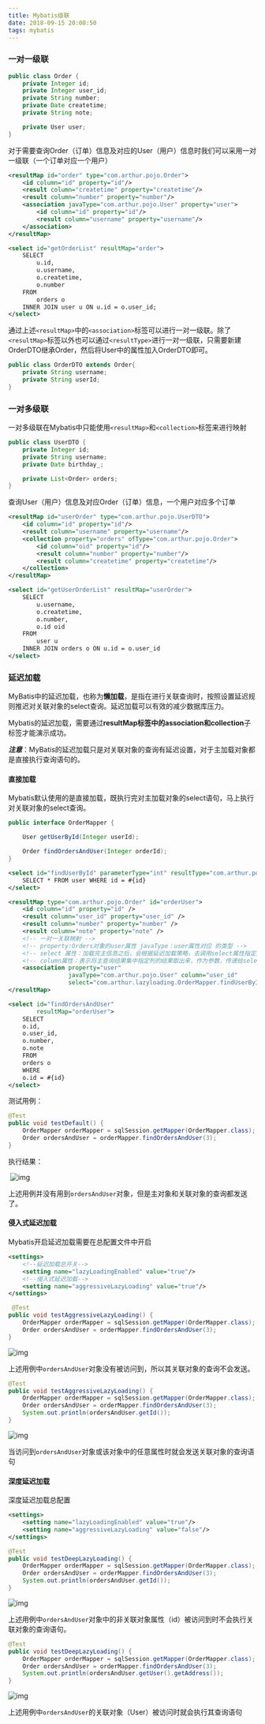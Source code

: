 ```yaml
---
title: Mybatis级联
date: 2018-09-15 20:08:50
tags: mybatis
---
```


### 一对一级联

~~~java
public class Order {
    private Integer id;
    private Integer user_id;
    private String number;
    private Date createtime;
    private String note;

    private User user;
}    
~~~

对于需要查询Order（订单）信息及对应的User（用户）信息时我们可以采用一对一级联（一个订单对应一个用户）

~~~xml
<resultMap id="order" type="com.arthur.pojo.Order">
    <id column="id" property="id"/>
    <result column="createtime" property="createtime"/>
    <result column="number" property="number"/>
    <association javaType="com.arthur.pojo.User" property="user">
        <id column="id" property="id"/>
        <result column="username" property="username"/>
    </association>
</resultMap>

<select id="getOrderList" resultMap="order">
    SELECT
        u.id,
        u.username,
        o.createtime,
        o.number
    FROM
    	orders o
    INNER JOIN user u ON u.id = o.user_id;
</select>
~~~

通过上述`<resultMap>`中的`<association>`标签可以进行一对一级联。除了`<resultMap>`标签以外也可以通过`<resultType>`进行一对一级联，只需要新建OrderDTO继承Order，然后将User中的属性加入OrderDTO即可。

~~~java
public class OrderDTO extends Order{
    private String username;
    private String userId;
}
~~~

### 一对多级联

一对多级联在Mybatis中只能使用`<resultMap>`和`<collection>`标签来进行映射

~~~java
public class UserDTO {
    private Integer id;
    private String username;
    private Date birthday_;

    private List<Order> orders;
}    
~~~

查询User（用户）信息及对应Order（订单）信息，一个用户对应多个订单

~~~xml
<resultMap id="userOrder" type="com.arthur.pojo.UserDTO">
    <id column="id" property="id"/>
    <result column="username" property="username"/>
    <collection property="orders" ofType="com.arthur.pojo.Order">
        <id column="oid" property="id"/>
        <result column="number" property="number"/>
        <result column="createtime" property="createtime"/>
	</collection>
</resultMap>

<select id="getUserOrderList" resultMap="userOrder">
    SELECT
        u.username,
        o.createtime,
        o.number,
        o.id oid
    FROM
    	user u
    INNER JOIN orders o ON u.id = o.user_id
</select>
~~~

### 延迟加载

MyBatis中的延迟加载，也称为**懒加载**，是指在进行关联查询时，按照设置延迟规则推迟对关联对象的select查询。延迟加载可以有效的减少数据库压力。

Mybatis的延迟加载，需要通过**resultMap标签中的association和collection**子标签才能演示成功。

***注意***：MyBatis的延迟加载只是对关联对象的查询有延迟设置，对于主加载对象都是直接执行查询语句的。

#### 直接加载

Mybatis默认使用的是直接加载，既执行完对主加载对象的select语句，马上执行对关联对象的select查询。

~~~java
public interface OrderMapper {

    User getUserById(Integer userId);

    Order findOrdersAndUser(Integer orderId);
}
~~~

~~~xml
<select id="findUserById" parameterType="int" resultType="com.arthur.pojo.User">
    SELECT * FROM user WHERE id = #{id}
</select>

<resultMap type="com.arthur.pojo.Order" id="orderUser">
    <id column="id" property="id" />
    <result column="user_id" property="user_id" />
    <result column="number" property="number" />
    <result column="note" property="note" />
    <!-- 一对一关联映射 -->
    <!-- property:Orders对象的user属性 javaType：user属性对应 的类型 -->
    <!-- select 属性：加载完主信息之后，会根据延迟加载策略，去调用select属性指定的statementID -->
    <!-- column属性：表示将主查询结果集中指定列的结果取出来，作为参数，传递给select属性的statement中 -->
    <association property="user"
                 javaType="com.arthur.pojo.User" column="user_id"
                 select="com.arthur.lazyloading.OrderMapper.findUserById"></association>
</resultMap>

<select id="findOrdersAndUser"
        resultMap="orderUser">
    SELECT
    o.id,
    o.user_id,
    o.number,
    o.note
    FROM
    orders o
    WHERE
    o.id = #{id}
</select>
~~~

测试用例：

~~~java
@Test
public void testDefault() {
    OrderMapper orderMapper = sqlSession.getMapper(OrderMapper.class);
    Order ordersAndUser = orderMapper.findOrdersAndUser(3);
}
~~~



执行结果：

​	![img](直接加载.png)

上述用例并没有用到`ordersAndUser`对象，但是主对象和关联对象的查询都发送了。



#### 侵入式延迟加载

Mybatis开启延迟加载需要在总配置文件中开启

~~~xml
<settings>
    <!--延迟加载总开关-->
    <setting name="lazyLoadingEnabled" value="true"/>
    <!--侵入式延迟加载-->
    <setting name="aggressiveLazyLoading" value="true"/>
</settings>
~~~

~~~java
 @Test
public void testAggressiveLazyLoading() {
    OrderMapper orderMapper = sqlSession.getMapper(OrderMapper.class);
    Order ordersAndUser = orderMapper.findOrdersAndUser(3);
}
~~~

![img](侵入式延迟加载1.png)

上述用例中`ordersAndUser`对象没有被访问到，所以其关联对象的查询不会发送。

~~~java
@Test
public void testAggressiveLazyLoading() {
    OrderMapper orderMapper = sqlSession.getMapper(OrderMapper.class);
    Order ordersAndUser = orderMapper.findOrdersAndUser(3);
    System.out.println(ordersAndUser.getId());
}
~~~

![img](侵入式延迟加载2.png)

当访问到`ordersAndUser`对象或该对象中的任意属性时就会发送关联对象的查询语句



#### 深度延迟加载

深度延迟加载总配置

~~~xml
<settings>
    <setting name="lazyLoadingEnabled" value="true"/>
    <setting name="aggressiveLazyLoading" value="false"/>
</settings>
~~~

~~~java
@Test
public void testDeepLazyLoading() {
    OrderMapper orderMapper = sqlSession.getMapper(OrderMapper.class);
    Order ordersAndUser = orderMapper.findOrdersAndUser(3);
    System.out.println(ordersAndUser.getId());
}
~~~

![img](深度延迟加载1.png)

上述用例中`ordersAndUser`对象中的非关联对象属性（id）被访问到时不会执行关联对象的查询语句。

~~~java
@Test
public void testDeepLazyLoading() {
    OrderMapper orderMapper = sqlSession.getMapper(OrderMapper.class);
    Order ordersAndUser = orderMapper.findOrdersAndUser(3);
    System.out.println(ordersAndUser.getUser().getAddress());
}
~~~

![img](深度延迟加载2.png)

上述用例中`ordersAndUser`的关联对象（User）被访问时就会执行其查询语句